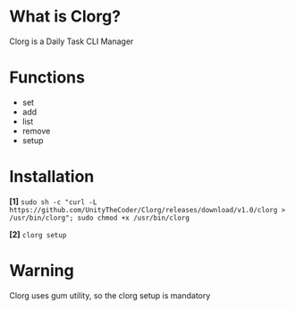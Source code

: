 # What is Clorg?

Clorg is a Daily Task CLI Manager


# Functions

- set
- add
- list
- remove
- setup


# Installation

 **[1]** `sudo sh -c "curl -L https://github.com/UnityTheCoder/Clorg/releases/download/v1.0/clorg > /usr/bin/clorg"; sudo chmod +x /usr/bin/clorg`
 
 **[2]** `clorg setup`
 
 # Warning
 
 Clorg uses gum utility, so the clorg setup is mandatory
